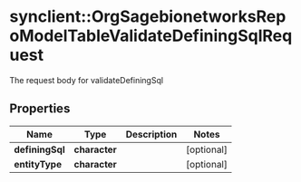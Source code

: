 # synclient::OrgSagebionetworksRepoModelTableValidateDefiningSqlRequest

The request body for validateDefiningSql

## Properties
Name | Type | Description | Notes
------------ | ------------- | ------------- | -------------
**definingSql** | **character** |  | [optional] 
**entityType** | **character** |  | [optional] 


